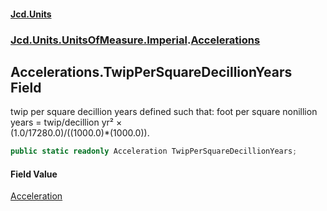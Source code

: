 #### [Jcd.Units](index.md 'index')
### [Jcd.Units.UnitsOfMeasure.Imperial](Jcd.Units.UnitsOfMeasure.Imperial.md 'Jcd.Units.UnitsOfMeasure.Imperial').[Accelerations](Accelerations.md 'Jcd.Units.UnitsOfMeasure.Imperial.Accelerations')

## Accelerations.TwipPerSquareDecillionYears Field

twip per square decillion years defined such that: foot per square nonillion years = twip/decillion yr² ×  
(1.0/17280.0)/((1000.0)*(1000.0)).

```csharp
public static readonly Acceleration TwipPerSquareDecillionYears;
```

#### Field Value
[Acceleration](Acceleration.md 'Jcd.Units.UnitTypes.Acceleration')